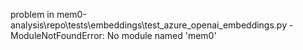 problem in mem0-analysis\repo\tests\embeddings\test_azure_openai_embeddings.py - ModuleNotFoundError: No module named 'mem0'
